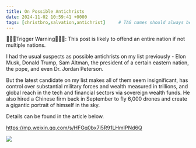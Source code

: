 ```yaml
---
title: On Possible Antichrists
date: 2024-11-02 10:59:41 +0000
tags: [christbro,salvation,antichrist]     # TAG names should always be lowercase
---
```


🚨🚨🚨Trigger Warning🚨🚨🚨: This post is likely to offend an entire nation if not multiple nations.

I had the usual suspects as possible antichrists on my list previously - Elon Musk, Donald Trump, Sam Altman, the president of a certain eastern nation, the pope, and even Dr. Jordan Peterson.

But the latest candidate on my list makes all of them seem insignificant, has control over substantial military forces and wealth measured in trillions, and global reach in the tech and financial sectors via sovereign wealth funds. He also hired a Chinese firm back in September to fly 6,000 drones and create a gigantic portrait of himself in the sky.

Details can be found in the article below.

https://mp.weixin.qq.com/s/HFGq0bx7l5R91LHmIPNd6Q

![](/66db3b92b1ace4f951320673f9e1d1b3.png)